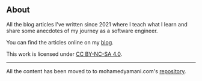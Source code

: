## About
All the blog articles I've written since 2021 where I teach what I learn and share some anecdotes of my journey as a software engineer.

You can find the articles online on my [blog](https://mohamedyamani.com/blog/).

This work is licensed under [CC BY-NC-SA 4.0](/LICENSE).

---
All the content has been moved to to mohamedyamani.com's [repository]([https://github.com/yamanidev/mohamedyamani.com](https://github.com/yamanidev/mohamedyamani.com/tree/main/src/content/blog)).
